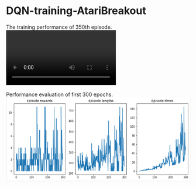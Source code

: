 # DQN-training-AtariBreakout

The training performance of 350th episode.
![350](rl-video-episode-350.mp4)

Performance evaluation of first 300 epochs.
![eval](rslt.png)
